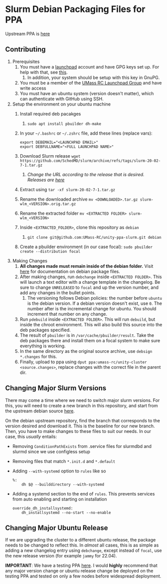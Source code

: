 # Slurm Debian Packaging Files for PPA
Upstream PPA is [here](https://launchpad.net/~umass-rc/+archive/ubuntu/unity-cluster)

## Contributing

1. Prerequisites
   1. You must have a [launchpad](https://launchpad.net/) account and have GPG keys set up. For help with that, see [this](https://help.launchpad.net/Packaging/PPA).
      1. In addition, your system should be setup with this key in GnuPG.
   1. You must be a member of the [UMass RC Launchpad Group](https://launchpad.net/~umass-rc) and have write access
   1. You must have an ubuntu system (version doesn't matter), which can authenticate with GitHub using SSH.
1. Setup the environment on your ubuntu machine
   1. Install required deb pacakges
      1. `sudo apt install pbuilder dh-make`
   1. In your `~/.bashrc` or `~/.zshrc` file, add these lines (replace vars):

      ```
      export DEBEMAIL="<LAUNCHPAD EMAIL>"
      export DEBFULLNAME="<FULL LAUNCHPAD NAME>"
      ```
   1. Download Slurm release `wget https://github.com/SchedMD/slurm/archive/refs/tags/slurm-20-02-7-1.tar.gz`
      1. *Change the URL according to the release that is desired. Releases are [here](https://github.com/SchedMD/slurm/tags)*
   1. Extract using `tar -xf slurm-20-02-7-1.tar.gz`
   1. Rename the downloaded archive `mv <DOWNLOADED>.tar.gz slurm-wlm_<VERSION>.orig.tar.gz`
   1. Rename the extracted folder `mv <EXTRACTED FOLDER> slurm-wlm_<VERSION>`
   1. Inside `<EXTRACTED_FOLDER>`, clone this repository as `debian`
      1. `git clone git@github.com:UMass-RC/unity-ppa-slurm.git debian`
   1. Create a pbuilder environment (in our case focal): `sudo pbuilder create --distribution focal`
1. Making Changes
   1. **All changes made must remain inside of the debian folder.** Visit [here](https://www.debian.org/doc/manuals/maint-guide/start.en.html) for documentation on debian package files.
   1. After making changes, run `debchange` inside `<EXTRACTED FOLDER>`. This will launch a text editor with a change template in the changelog. Be sure to change `UNRELEASED` to `focal` and up the version number, and add any changes in the bullet points.
      1. The versioning follows Debian policies: the number before `ubuntu` is the debian version. If a debian version doesn't exist, use `0`. The number after is the incremental change for ubuntu. You should increment that number on any change.
   1. Run `pdebuild` inside `<EXTRACTED FOLDER>`. This will run `debuild`, but inside the chroot environment. This will also build this source into the deb packages specified.
   1. The result of `pbuilder` is in `/var/cache/pbuilder/result`. Take the deb packages there and install them on a focal system to make sure everything is working.
   1. In the same directory as the original source archive, use `debsign *.changes` for this.
   1. Finally, upload to ppa using `dput ppa:umass-rc/unity-cluster <source.changes>`, replace changes with the correct file in the parent dir.

## Changing Major Slurm Versions

There may come a time where we need to switch major slurm versions. For this, you will need to create a new branch in this repository, and start from the upstream debian source [here](https://salsa.debian.org/hpc-team/slurm-wlm/-/tree/debian/20.02.6-2).

On the debian upstream repository, find the branch that corresponds to the version desired and download it. This is the baseline for our new branch. Then, you have to make changes to these files to suit our needs. In our case, this *usually* entails:

* Removing `ConditionPathExists` from .service files for slurmdbd and slurmd since we use configless setup
* Removing files that match `*.init.d` and `*.default`
* Adding `--with-systemd` option to `rules` like so

   ```
   %:
	   dh $@ --builddirectory --with-systemd
   ```
* Adding a systemd section to the end of `rules`. This prevents services from auto enabling and starting on installation

   ```
   override_dh_installsystemd:
	   dh_installsystemd --no-start --no-enable
   ```

## Changing Major Ubuntu Release

If we are upgrading the cluster to a different ubuntu release, the package needs to be changed to reflect this. In *almost* all cases, this is as simple as adding a new changelog entry using `debchange`, except instead of `focal`, use the new release version (for example `jammy` for 22.04).

**IMPORTANT**: We have a testing PPA [here](https://launchpad.net/~umass-rc/+archive/ubuntu/unity-dev). I would **highly** recommend that any major version change or ubuntu release change be deployed on the testing PPA and tested on only a few nodes before widespread deployment.